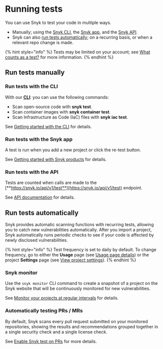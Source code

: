 # Running tests

You can use Snyk to test your code in multiple ways.

* Manually; using the [Snyk CLI](running-tests.md), the [Snyk app](running-tests.md), and the [Snyk API](running-tests.md).
* Snyk can also [run tests automatically](running-tests.md); on a recurring basis, or when a relevant repo change is made.

{% hint style="info" %}
Tests may be limited on your account; see [What counts as a test?](https://support.snyk.io/hc/en-us/articles/360000925418-What-counts-as-a-test-) for more information.
{% endhint %}

## Run tests manually

### Run tests with the CLI

With our [**CLI**](https://snyk.io/docs/using-snyk): you can use the following commands:

* Scan open-source code with **snyk test**.
* Scan container images with **snyk container test**.
* Scan Infrastructure as Code \(IaC\) files with **snyk iac test**.

See [Getting started with the CLI](https://snyk.gitbook.io/user-docs/snyk-cli/guides-for-our-cli/getting-started-with-the-cli) for details.

### Run tests with the Snyk app

A test is run when you add a new project or click the re-test button.

See [Getting started with Snyk products](../../getting-started/getting-started-snyk-products/) for details.

### Run tests with the API

Tests are counted when calls are made to the [**https://snyk.io/api/v1/test**](https://snyk.io/api/v1/test) endpoint.

See [API documentation](https://github.com/snyk/user-docs/tree/54e0dec0fe0e081d49f34119a9018499ad5c9e96/introducing-snyk/snyks-core-concepts/running-tests/README.md) for details.

## Run tests automatically

Snyk provides automatic scanning functions with recurring tests, allowing you to catch new vulnerabilities automatically. After you import a project, Snyk automatically runs periodic checks to see if your code is affected by newly disclosed vulnerabilities.

{% hint style="info" %}
Test frequency is set to daily by default. To change frequency, go to either the **Usage** page \(see [Usage page details](https://snyk.gitbook.io/user-docs/user-and-group-management/managing-settings/usage-page-details)\) or the project **Settings** page \(see [View project settings](https://snyk.gitbook.io/user-docs/getting-started/introduction-to-snyk-projects/view-project-settings)\).
{% endhint %}

### Snyk monitor

Use the `snyk monitor` CLI command to create a snapshot of a project on the Snyk website that will be continuously monitored for new vulnerabilities.

See [Monitor your projects at regular intervals](https://snyk.gitbook.io/user-docs/snyk-cli/secure-your-projects-in-the-long-term/monitor-your-projects-at-regular-intervals) for details.

### Automatically testing PRs / MRs

By default, Snyk scans every pull request submitted on your monitored repositories, showing the results and recommendations grouped together in a single security check and a single license check.

See [Enable Snyk test on PRs](https://support.snyk.io/hc/en-us/articles/360018010597-Snyk-SCM-integration-good-practices#Stage3) for more details.

